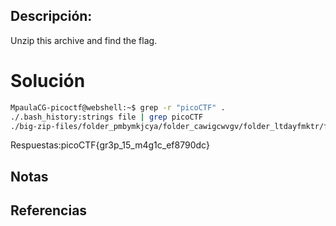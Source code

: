 ## Descripción:
Unzip this archive and find the flag.

# Solución
```bash
MpaulaCG-picoctf@webshell:~$ grep -r "picoCTF" .
./.bash_history:strings file | grep picoCTF
./big-zip-files/folder_pmbymkjcya/folder_cawigcwvgv/folder_ltdayfmktr/folder_fnpfclfyee/whzxrpivpqld.txt:information on the record will last a billion years. Genes and brains and books encode picoCTF{gr3p_15_m4g1c_ef8790dc}
```

Respuestas:picoCTF{gr3p_15_m4g1c_ef8790dc}
## Notas

## Referencias
